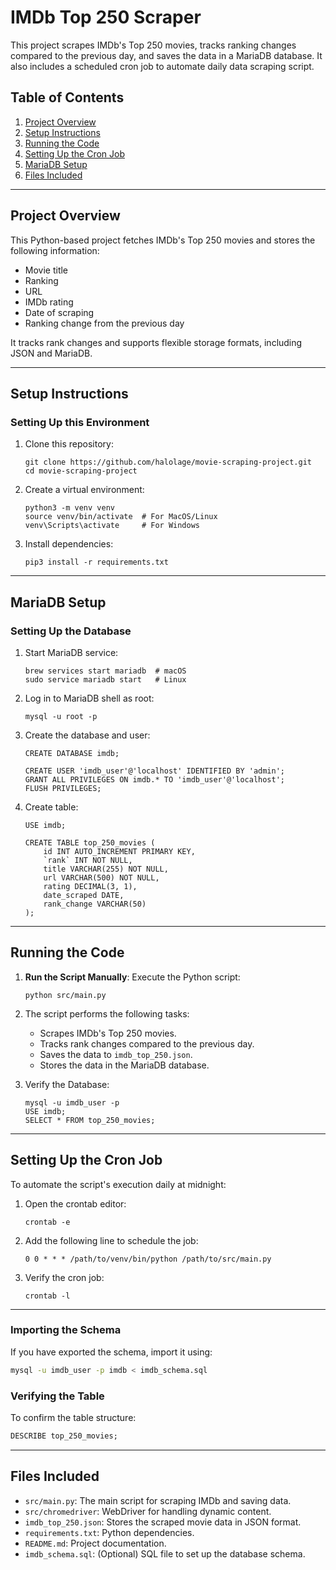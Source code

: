 # IMDb Top 250 Scraper

This project scrapes IMDb's Top 250 movies, tracks ranking changes compared to the previous day, and saves the data in a MariaDB database. It also includes a scheduled cron job to automate daily data scraping script.

## Table of Contents
1. [Project Overview](#project-overview)
2. [Setup Instructions](#setup-instructions)
3. [Running the Code](#running-the-code)
4. [Setting Up the Cron Job](#setting-up-the-cron-job)
5. [MariaDB Setup](#mariadb-setup)
6. [Files Included](#files-included)

---

## Project Overview

This Python-based project fetches IMDb's Top 250 movies and stores the following information:
- Movie title
- Ranking
- URL
- IMDb rating
- Date of scraping
- Ranking change from the previous day

It tracks rank changes and supports flexible storage formats, including JSON and MariaDB.

---

## Setup Instructions

### Setting Up this Environment
1. Clone this repository:
   ```
   git clone https://github.com/halolage/movie-scraping-project.git
   cd movie-scraping-project
   ```

2. Create a virtual environment:
   ```
   python3 -m venv venv
   source venv/bin/activate  # For MacOS/Linux
   venv\Scripts\activate     # For Windows
   ```

3. Install dependencies:
   ```
   pip3 install -r requirements.txt
   ```

---

## MariaDB Setup

### Setting Up the Database
1. Start MariaDB service:
   ```
   brew services start mariadb  # macOS
   sudo service mariadb start   # Linux
   ```

2. Log in to MariaDB shell as root:
   ```
   mysql -u root -p
   ```

3. Create the database and user:
   ```
   CREATE DATABASE imdb;

   CREATE USER 'imdb_user'@'localhost' IDENTIFIED BY 'admin';
   GRANT ALL PRIVILEGES ON imdb.* TO 'imdb_user'@'localhost';
   FLUSH PRIVILEGES;
   
4. Create table:
   ```   
   USE imdb;

   CREATE TABLE top_250_movies (
       id INT AUTO_INCREMENT PRIMARY KEY,
       `rank` INT NOT NULL,
       title VARCHAR(255) NOT NULL,
       url VARCHAR(500) NOT NULL,
       rating DECIMAL(3, 1),
       date_scraped DATE,
       rank_change VARCHAR(50)
   );
   ```

---

## Running the Code

1. **Run the Script Manually**:
   Execute the Python script:
   ```
   python src/main.py
   ```

2. The script performs the following tasks:
   - Scrapes IMDb's Top 250 movies.
   - Tracks rank changes compared to the previous day.
   - Saves the data to `imdb_top_250.json`.
   - Stores the data in the MariaDB database.

3. Verify the Database:
   ```
   mysql -u imdb_user -p
   USE imdb;
   SELECT * FROM top_250_movies;
   ```

---

## Setting Up the Cron Job

To automate the script's execution daily at midnight:

1. Open the crontab editor:
   ```
   crontab -e
   ```

2. Add the following line to schedule the job:
   ```
   0 0 * * * /path/to/venv/bin/python /path/to/src/main.py
   ```

3. Verify the cron job:
   ```
   crontab -l
   ```

---

### Importing the Schema
If you have exported the schema, import it using:
```bash
mysql -u imdb_user -p imdb < imdb_schema.sql
```

### Verifying the Table
To confirm the table structure:
```sql
DESCRIBE top_250_movies;
```

---

## Files Included

- `src/main.py`: The main script for scraping IMDb and saving data.
- `src/chromedriver`: WebDriver for handling dynamic content.
- `imdb_top_250.json`: Stores the scraped movie data in JSON format.
- `requirements.txt`: Python dependencies.
- `README.md`: Project documentation.
- `imdb_schema.sql`: (Optional) SQL file to set up the database schema.

